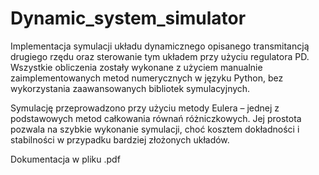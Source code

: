 # Dynamic_system_simulator

Implementacja symulacji układu dynamicznego opisanego transmitancją drugiego rzędu oraz sterowanie tym układem przy użyciu regulatora PD. Wszystkie obliczenia
zostały wykonane z użyciem manualnie zaimplementowanych metod numerycznych w języku
Python, bez wykorzystania zaawansowanych bibliotek symulacyjnych.


Symulację przeprowadzono przy użyciu metody Eulera – jednej z podstawowych metod całkowania równań różniczkowych. Jej prostota pozwala na szybkie wykonanie symulacji, choć
kosztem dokładności i stabilności w przypadku bardziej złożonych układów.


Dokumentacja w pliku .pdf
